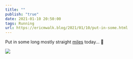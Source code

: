 ```yaml
---
title: ""
publish: "true"
date: 2021-01-10 20:50:00
tags: Running
url: https://ericmwalk.blog/2021/01/10/put-in-some.html
---
```


Put in some long mostly straight [miles](https://www.strava.com/activities/4600329113) today... 🏃

![](https://ericmwalk.blog/uploads/2021/fd458189d0.jpg)
